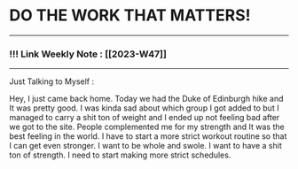 
# DO THE WORK THAT MATTERS!

--- 
### !!! Link Weekly Note : [[2023-W47]]
---

Just Talking to Myself : 

Hey, I just came back home. Today we had the Duke of Edinburgh hike and It was pretty good. I was kinda sad about which group I got added to but I managed to carry a shit ton of weight and I ended up not feeling bad after we got to the site. People complemented me for my strength and It was the best feeling in the world. I have to start a more strict workout routine so that I can get even stronger. I want to be whole and swole. I want to have a shit ton of strength. I need to start making more strict schedules. 







